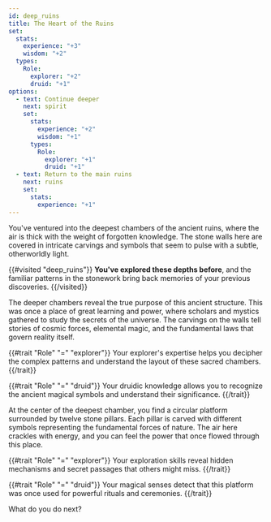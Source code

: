 ```yaml
---
id: deep_ruins
title: The Heart of the Ruins
set:
  stats:
    experience: "+3"
    wisdom: "+2"
  types:
    Role:
      explorer: "+2"
      druid: "+1"
options:
  - text: Continue deeper
    next: spirit
    set:
      stats:
        experience: "+2"
        wisdom: "+1"
      types:
        Role:
          explorer: "+1"
          druid: "+1"
  - text: Return to the main ruins
    next: ruins
    set:
      stats:
        experience: "+1"
---
```


You've ventured into the deepest chambers of the ancient ruins, where the air is thick with the weight of forgotten knowledge. The stone walls here are covered in intricate carvings and symbols that seem to pulse with a subtle, otherworldly light.

{{#visited "deep_ruins"}}
**You've explored these depths before**, and the familiar patterns in the stonework bring back memories of your previous discoveries.
{{/visited}}

The deeper chambers reveal the true purpose of this ancient structure. This was once a place of great learning and power, where scholars and mystics gathered to study the secrets of the universe. The carvings on the walls tell stories of cosmic forces, elemental magic, and the fundamental laws that govern reality itself.

{{#trait "Role" "=" "explorer"}}
Your explorer's expertise helps you decipher the complex patterns and understand the layout of these sacred chambers.
{{/trait}}

{{#trait "Role" "=" "druid"}}
Your druidic knowledge allows you to recognize the ancient magical symbols and understand their significance.
{{/trait}}

At the center of the deepest chamber, you find a circular platform surrounded by twelve stone pillars. Each pillar is carved with different symbols representing the fundamental forces of nature. The air here crackles with energy, and you can feel the power that once flowed through this place.

{{#trait "Role" "=" "explorer"}}
Your exploration skills reveal hidden mechanisms and secret passages that others might miss.
{{/trait}}

{{#trait "Role" "=" "druid"}}
Your magical senses detect that this platform was once used for powerful rituals and ceremonies.
{{/trait}}

What do you do next? 